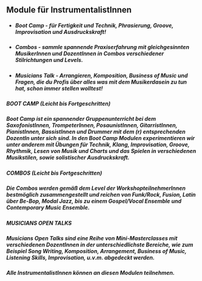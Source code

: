 ## **Module für InstrumentalistInnen**
* ##### **Boot Camp** - für Fertigkeit und Technik, Phrasierung, Groove, Improvisation und Ausdruckskraft!
* ##### **Combos** - sammle spannende Praxiserfahrung mit gleichgesinnten MusikerInnen und DozentInnen in Combos verschiedener Stilrichtungen und Levels.
* ##### **Musicians Talk** - Arrangieren, Komposition, Business of Music und Fragen, die du Profis über alles was mit dem Musikerdasein zu tun hat, schon immer stellen wolltest!

##### **BOOT CAMP** (Leicht bis Fortgeschritten)
##### Boot Camp ist ein spannender Gruppenunterricht  bei dem SaxofonistInnen, TrompeterInnen, PosaunistInnen, GitarristInnen, PianistInnen, BassistInnen und Drummer mit dem (r) entsprechenden DozentIn unter sich sind. In den Boot Camp Modulen experimentieren wir unter anderem mit Übungen für Technik, Klang, Improvisation, Groove, Rhythmik, Lesen von Musik und Charts und das Spielen in verschiedenen Musikstilen, sowie solistischer Ausdruckskraft.

##### **COMBOS** (Leicht bis Fortgeschritten)
##### Die Combos werden gemäß dem Level der WorkshopteilnehmerInnen bestmöglich zusammengestellt und reichen von Funk/Rock, Fusion, Latin über Be-Bop, Modal Jazz, bis zu einem Gospel/Vocal Ensemble und Contemporary Music Ensemble.

##### **MUSICIANS OPEN TALKS**
##### Musicians Open Talks sind eine Reihe von Mini-Masterclasses mit verschiedenen DozentInnen in der unterschiedlichste Bereiche, wie zum Beispiel Song Writing, Komposition, Arrangement, Business of Music, Listening Skills, Improvisation, u.v.m.  abgedeckt werden.

##### **Alle InstrumentalistInnen können an diesen Modulen teilnehmen.**
